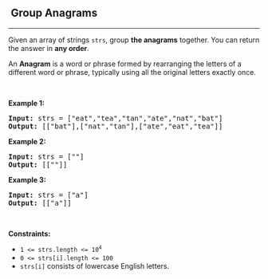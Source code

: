 <h2>  Group Anagrams</h2><hr><div><p>Given an array of strings <code>strs</code>, group <strong>the anagrams</strong> together. You can return the answer in <strong>any order</strong>.</p>

<p>An <strong>Anagram</strong> is a word or phrase formed by rearranging the letters of a different word or phrase, typically using all the original letters exactly once.</p>

<p>&nbsp;</p>
<p><strong>Example 1:</strong></p>
<pre><strong>Input:</strong> strs = ["eat","tea","tan","ate","nat","bat"]
<strong>Output:</strong> [["bat"],["nat","tan"],["ate","eat","tea"]]
</pre><p><strong>Example 2:</strong></p>
<pre><strong>Input:</strong> strs = [""]
<strong>Output:</strong> [[""]]
</pre><p><strong>Example 3:</strong></p>
<pre><strong>Input:</strong> strs = ["a"]
<strong>Output:</strong> [["a"]]
</pre>
<p>&nbsp;</p>
<p><strong>Constraints:</strong></p>

<ul>
	<li><code>1 &lt;= strs.length &lt;= 10<sup>4</sup></code></li>
	<li><code>0 &lt;= strs[i].length &lt;= 100</code></li>
	<li><code>strs[i]</code> consists of lowercase English letters.</li>
</ul>
</div>